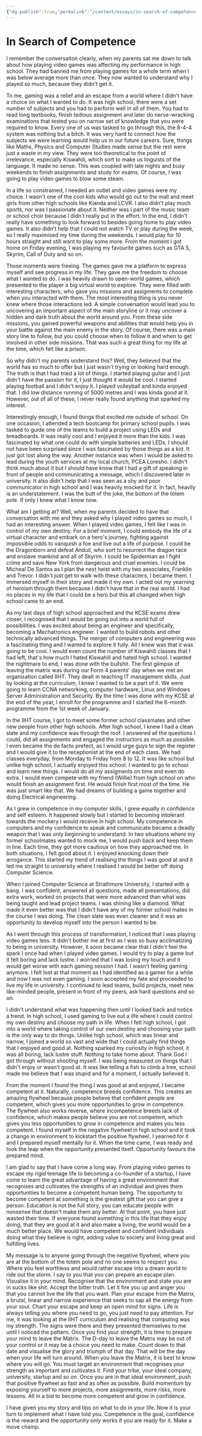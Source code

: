 ```yaml
---
{"dg-publish":true,"permalink":"/content/essays/in-search-of-competence/","noteIcon":""}
---
```


# In Search of Competence

I remember the conversation clearly, when my parents sat me down to talk about how playing video games was affecting my performance in high school. They had banned me from playing games for a whole term when I was below average more than once. They now wanted to understand why I played so much, because they didn't get it. 

To me, gaming was a relief and an escape from a world where I didn't have a choice on what I wanted to do. It was high school, there were a set number of subjects and you had to perform well in all of them. You had to read long textbooks, finish tedious assignment and later do nerve-wracking examinations that tested you on narrow set of knowledge that you were required to know. Every one of us was tasked to go through this, the 8-4-4 system was nothing but a bitch. It was very hard to connect how the subjects we were learning would help us in our future careers. Sure, things like Maths, Physics and Computer Studies made sense but the rest were just a waste in my view. They were too theoretical to the point of irrelevance, especially Kiswahili, which sort to make us linguists of the language. It made no sense. This was coupled with late nights and busy weekends to finish assignments and study for exams. Of course, I was going to play video games to blow some steam.

In a life so constrained, I needed an outlet and video games were my choice. I wasn't one of the cool kids who would go out to the mall and meet girls from other high schools like Kianda and LCVR. I also didn't play much sports, nor was I passionate about it. Neither was I part of the music team or school choir because I didn't really put in the effort. In the end, I didn't really have something to look forward to besides going home to play video games. It also didn't help that I could not watch TV or play during the week, so I really maximised my time during the weekends. I would play for 10 hours straight and still want to play some more. From the moment I got home on Friday evening, I was playing my favourite games such as GTA 5, Skyrim, Call of Duty and so on. 

Those moments were freeing. The games gave me a platform to express myself and see progress in my life. They gave me the freedom to choose what I wanted to do. I was heavily drawn to open-world games, which presented to the player a big virtual world to explore. They were filled with interesting characters, who gave you missions and assigments to complete when you interacted with them. The most interesting thing is you never knew where those interactions led. A simple conversation would lead you to uncovering an important aspect of the main storyline or it may uncover a hidden and dark truth about the world around you. From these side missions, you gained powerful weapons and abilities that would help you in your battle against the main enemy in the story. Of course, there was a main story line to follow, but you could choose when to follow it and when to get involved in other side missions. That was such a great thing for my life at the time, which felt like a prison.

So why didn't my parents understand this? Well, they believed that the world has so much to offer but I just wasn't trying or looking hard enough. The truth is that I had tried a lot of things. I started playing guitar and I just didn't have the passion for it, I just thought it would be cool. I started playing football and I didn't enjoy it. I played volleyball and kinda enjoyed that. I did low distance running of 5000 metres and I was kinda good at it. However, out of all of these, I never really found anything that sparked my interest. 

Interestingly enough, I found things that excited me outside of school. On one occasion, I attended a tech bootcamp for primary school pupils. I was tasked to guide one of the teams to build a project using LEDs and breadboards. It was really cool and I enjoyed it more than the kids. I was fascinated by what one could do with simple batteries and LEDs. I should not have been surprised since I was fascinated by those things as a kid. It just got lost along the way. Another instance was when I would be asked to lead during the youth services at my local church, PCEA Loresho. I didn't think much about it but I should have know that I had a gift of speaking in front of people and communicating a message, which I discovered later in university. It also didn't help that I was seen as a shy and poor communicator in high school and I was heavily mocked for it. In fact, heavily is an understatement. I was the butt of the joke, the bottom of the totem pole. If only I knew what I know now.

What am I getting at? Well, when my parents decided to have that conversation with me and they asked why I played video games so much, I had an interesting answer. When I played video games, I felt like I was in control of my own destiny. For a brief moment, I could embody the life of a virtual character and embark on a hero's journey, fighting against impossible odds to vanquish a foe and live out a life of purpose. I could be the Dragonborn and defeat Anduil, who sort to resurrect the dragon race and enslave mankind and all of Skyrim. I could be Spiderman as I fight crime and save New York from dangerous and cruel enemies. I could be Micheal De Santos as I plan the next heist with my two associates, Franklin and Trevor. I didn't just get to walk with these characters, I became them. I immersed myself in their story and made it my own. I acted out my yearning of heroism through them because I didn't have that in the real world. I had no places in my life that I could be a hero but this all changed when high school came to an end.

As my last days of high school approached and the KCSE exams drew closer, I recognised that I would be going out into a world full of possibilities. I was excited about being an engineer and specifically, becoming a Mechatronics engineer. I wanted to build robots and other technically advanced things. The merger of computers and engineering was a fascinating thing and I wanted to explore it fully. All I knew was that it was going to be cool. I would even count the number of Kiswahili classes that I had left, that's how much I hated Kiswahili and hated high school. I wanted the nightmare to end, I was done with the bullshit. The first glimpse of leaving the matrix was during our Form 4 parents' day when we met an organisation called IIHT. They dealt in teaching IT management skills. Just by looking at the curriculum, I knew I wanted to be a part of it. We were going to learn CCNA networking, computer hardware, Linux and Windows Server Administration and Security. By the time I was done with my KCSE at the end of the year, I enroll for the programme and I started the 6-month programme from the 1st week of January. 

In the IIHT course, I got to meet some former school classmates and other new people from other high schools. After high school, I knew I had a clean slate and my confidence was through the roof. I answered all the questions I could, did all assignments and engaged the instructors as much as possible. I even became the de facto prefect, as I would urge guys to sign the register and I would give it to the receptionist at the end of each class. We had classes everyday, from Monday to Friday from 8 to 12. It was like school but unlike high school, I actually enjoyed this school. I wanted to go to school and learn new things. I would do all my assigments on time and even do extra. I would even compete with my friend (Willie) from high school on who would finish an assignment first. He would finish first most of the time. He was just smart like that. We had dreams of building a game together and doing Electrical engineering.

As I grew in competence in my computer skills, I grew equally in confidence and self esteem. It happened slowly but I started to becoming intolerant towards the mockery I would receive in high school. My competence in computers and my confidence to speak and communicate became a deadly weapon that I was only beginning to understand. In two situations where my former schoolmates wanted to mock me, I would push back and keep them in line. Each time, they got more cautious on how they approached me. In both situations, I felt good about it. I enjoyed knocking down their arrogance. This started my trend of realising the things I was good at and it led me straight to university where I realised I would be better off doing Computer Science.

When I joined Computer Science at Strathmore University, I started with a bang. I was confident, answered all questions, made all presentations, did extra work, worked on projects that were more advanced than what was being taught and lead project teams. I was shining like a diamond. What made it even better was that I didn't have any of my former school mates in the course I was doing. The clean slate was even cleaner and it was an opportunity to develop myself into the person I wanted to be. 

As I went through this process of transformation, I noticed that I was playing video games less. It didn't bother me at first as I was so busy acclimatizing to being in university. However, it soon became clear that I didn't feel the spark I once had when I played video games. I would try to play a game but it felt boring and lack lustre. I worried that I was losing my touch and it would get worse with each gaming session I had. I wasn't feeling gaming anymore. I felt lost at that moment as I had identified as a gamer for a while and now I was not even gaming. I soon accepted my fate and proceeded to live my life in university. I continued to lead teams, build projects, meet new like-minded people, present in front of my peers, ask hard questions and so on.

I didn't understand what was happening then until I looked back and notice a trend. In high school, I used gaming to live out a life where I could control my own destiny and choose my path in life. When I felt high school, I got into a world where taking control of our own destiny and choosing your path is the only way to do things. Unlike high school, which was linear and narrow, I joined a world so vast and wide that I could actually find things that I enjoyed and good at. Nothing sparked my curiosity in high school, it was all boring, lack lustre stuff. Nothing to take home about. Thank God I got through without shooting myself. I was being measured on things that I didn't enjoy or wasn't good at. It was like telling a fish to climb a tree, school made me believe that I was stupid and for a moment, I actually believed it.

From the moment I found the thing I was good at and enjoyed, I became competent at it. Naturally, competence breeds confidence. This creates an amazing flywheel because people believe that confident people are competent, which gives you more opportunities to grow in competence. The flywheel also works reverse, where incompetence breeds lack of confidence, which makes people believe you are not competent, which gives you less opportunities to grow in competence and makes you less competent. I found myself in the negative flywheel in high school and it took a change in environment to kickstart the positive flywheel. I yearned for it and I prepared myself mentally for it. When the time came, I was ready and took the leap when the opportunity presented itself. Opportunity favours the prepared mind.

I am glad to say that I have come a long way. From playing video games to escape my rigid teenage life to becoming a co-founder of a startup, I have come to learn the great advantage of having a great environment that recognises and cultivates the strengths of an individual and gives them opportunities to become a competent human being. The opportunity to become competent at something is the greatest gift that you can give a person. Education is not the full story, you can educate people with nonsense that doesn't make them any better. At that point, you have just wasted their time. If everyone found something in this life that they enjoy doing, that they are good at it and also make a living, the world would be a much better place. We would have competent and confident individuals doing what they believe is right, adding value to society and living great and fulfilling lives.

My message is to anyone going through the negative flywheel, where you are at the bottom of the totem pole and no one seems to respect you. Where you feel worthless and would rather escape into a dream world to ride out the storm. I say to you that you can prepare an escape plan. Visualise it in your mind. Recognise that the environment and state you are in sucks like shit. Accept the bitter truth. Let it fire you up and anger you that you cannot live the life that you want. Plan your escape from the Matrix, a brutal, linear and narrow experience that seeks to sap all the energy from your soul. Chart your escape and keep an open mind for signs. Life is always telling you where you need to go, you just need to pay attention. For me, it was looking at the IIHT curriculum and realising that computing was my strength. The signs were there and they presented themselves to me until I noticed the pattern. Once you find your strength, it is time to prepare your mind to leave the Matrix. The D-day to leave the Matrix may be out of your control or it may be a choice you need to make. Count down to that date and visualise the glory and triumph of that day. That will be the day when your life will turn around. When you leave the Matrix, it is best to know where you will go. You must target an environment that recognises your strength as important and cultivates it. Find your tribe, your ideal company, university, startup and so on. Once you are in that ideal environment, push that positive flywheel as fast and as often as possible. Build momentum by exposing yourself to more projects, more assignments, more risks, more lessons. All in a bid to become more competent and grow in confidence.

I have given you my story and tips on what to do in your life. Now it is your turn to implement what I have told you. Competence is the goal, confidence is the reward and the opportunity only works if you are ready for it. Make a move champ.